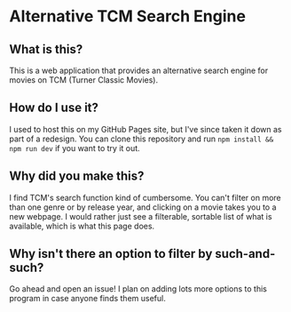# Alternative TCM Search Engine

## What is this?

This is a web application that provides an alternative search engine for movies on TCM (Turner Classic Movies).

## How do I use it?

I used to host this on my GitHub Pages site, but I've since taken it down as part of a redesign. You can clone this repository and run `npm install && npm run dev` if you want to try it out.

## Why did you make this?

I find TCM's search function kind of cumbersome. You can't filter on more than one genre or by release year, and clicking on a movie takes you to a new webpage. I would rather just see a filterable, sortable list of what is available, which is what this page does.

## Why isn't there an option to filter by such-and-such?

Go ahead and open an issue! I plan on adding lots more options to this program in case anyone finds them useful.

